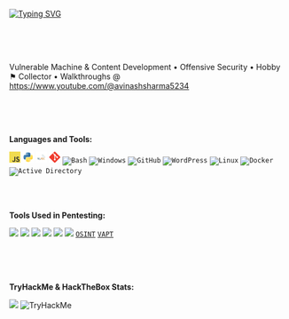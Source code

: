 
<!--
**hail0hydra/hail0hydra** is a ✨ _special_ ✨ repository because its `README.md` (this file) appears on your GitHub profile.

Here are some ideas to get you started:

- 🔭 I’m currently working on ...
- 🌱 I’m currently learning ...
- 👯 I’m looking to collaborate on ...
- 🤔 I’m looking for help with ...
- 💬 Ask me about ...
- 📫 How to reach me: ...
- 😄 Pronouns: ...
- ⚡ Fun fact: ...
-->


[![Typing SVG](https://readme-typing-svg.herokuapp.com?font=courier+new&color=0BF700&lines=Hello!+I+am+s1ck+:\))](https://git.io/typing-svg)



<br>
<br>
<br>

<p align="center">
  <samp>

  Vulnerable Machine & Content Development • Offensive Security • Hobby ⚑ Collector • Walkthroughs @ https://www.youtube.com/@avinashsharma5234
</p> 


<br>
<br>
<br>



**Languages and Tools:**  


<code><img height="20" src="https://raw.githubusercontent.com/github/explore/main/topics/javascript/javascript.png" alt="JavaScript"></code>
<code><img height="20" src="https://raw.githubusercontent.com/github/explore/main/topics/python/python.png" alt="Python"></code>
<code><img height="20" src="https://raw.githubusercontent.com/github/explore/main/topics/mysql/mysql.png" alt="MySQL"></code>
<code><img height="20" src="https://raw.githubusercontent.com/github/explore/main/topics/git/git.png" alt="Git"></code>
<code><img height="20" src="https://upload.wikimedia.org/wikipedia/commons/thumb/4/4b/Bash_Logo_Colored.svg/2048px-Bash_Logo_Colored.svg.png" alt="Bash"></code>
<code><img height="20" src="https://c.s-microsoft.com/favicon.ico" alt="Windows"></code>
<code><img height="20" src="https://github.githubassets.com/favicons/favicon-dark.svg" alt="GitHub"></code>
<code><img height="20" src="https://upload.wikimedia.org/wikipedia/commons/thumb/9/93/Wordpress_Blue_logo.png/1024px-Wordpress_Blue_logo.png" alt="WordPress"></code>
<code><img height="20" src="https://upload.wikimedia.org/wikipedia/commons/3/35/Tux.svg" alt="Linux"></code>
<code><img height="20" src="https://upload.wikimedia.org/wikipedia/commons/7/79/Docker_%28container_engine%29_logo.png" alt="Docker"></code>
<code><img height="20" src="https://miro.medium.com/v2/resize:fit:720/1*kk22SDXEt6p-mQCSlOYpcg.png" alt="Active Directory"></code>


<br>
<br>

**Tools Used in Pentesting:**

<code><img height="20" src="https://www.wireshark.org/assets/icons/wireshark-fin.png"></code>
<code><img height="20" src="https://miro.medium.com/v2/resize:fit:1358/0*FvyoEolATs1TVCy9.png"></code>
<code><img height="20" src="https://www.kali.org/tools/metasploit-framework/images/metasploit-framework-logo.svg"></code>
<code><img height="20" src="https://www.hackerone.com/sites/default/files/inline-images/hashcat.png"></code>
<code><img height="20" src="https://upload.wikimedia.org/wikipedia/commons/thumb/2/2b/Kali-dragon-icon.svg/2048px-Kali-dragon-icon.svg.png"></code>
<code><img height="20" src="https://www.hackerone.com/sites/default/files/inline-images/john-the-ripper.png"></code>
<code><a href="https://en.wikipedia.org/wiki/Open-source_intelligence">OSINT</a></code>
<code><a  href="https://www.eccouncil.org/vapt-career-path/">VAPT</a></code>

<br>
<br>
<br>




**TryHackMe & HackTheBox Stats:**


<img src="https://www.hackthebox.com/badge/image/760208"> <img src="https://tryhackme-badges.s3.amazonaws.com/useraddmme.png" alt="TryHackMe">

<br>
<br>
<br>

